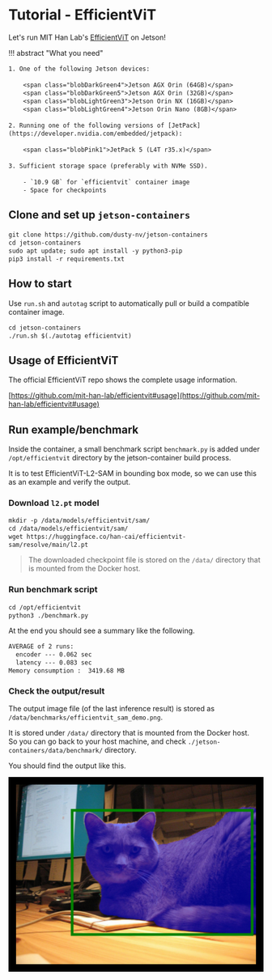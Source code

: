 # Tutorial - EfficientViT

Let's run MIT Han Lab's [EfficientViT](https://github.com/mit-han-lab/efficientvit) on Jetson!

!!! abstract "What you need"

    1. One of the following Jetson devices:

        <span class="blobDarkGreen4">Jetson AGX Orin (64GB)</span>
        <span class="blobDarkGreen5">Jetson AGX Orin (32GB)</span>
        <span class="blobLightGreen3">Jetson Orin NX (16GB)</span>
        <span class="blobLightGreen4">Jetson Orin Nano (8GB)</span>

    2. Running one of the following versions of [JetPack](https://developer.nvidia.com/embedded/jetpack):

        <span class="blobPink1">JetPack 5 (L4T r35.x)</span>

    3. Sufficient storage space (preferably with NVMe SSD).

        - `10.9 GB` for `efficientvit` container image
        - Space for checkpoints

## Clone and set up `jetson-containers`

```
git clone https://github.com/dusty-nv/jetson-containers
cd jetson-containers
sudo apt update; sudo apt install -y python3-pip
pip3 install -r requirements.txt
```
## How to start

Use `run.sh` and `autotag` script to automatically pull or build a compatible container image.

```
cd jetson-containers
./run.sh $(./autotag efficientvit)
```

## Usage of EfficientViT

The official EfficientViT repo shows the complete usage information.

[https://github.com/mit-han-lab/efficientvit#usage](https://github.com/mit-han-lab/efficientvit#usage)

## Run example/benchmark

Inside the container, a small benchmark script `benchmark.py` is added under `/opt/efficientvit` directory by the jetson-container build process.

It is to test EfficientViT-L2-SAM in bounding box mode, so we can use this as an example and verify the output.

### Download `l2.pt` model

```
mkdir -p /data/models/efficientvit/sam/
cd /data/models/efficientvit/sam/
wget https://huggingface.co/han-cai/efficientvit-sam/resolve/main/l2.pt
```

> The downloaded checkpoint file is stored on the `/data/` directory that is mounted from the Docker host.

### Run benchmark script

```
cd /opt/efficientvit
python3 ./benchmark.py
```

At the end you should see a summary like the following.

```
AVERAGE of 2 runs:
  encoder --- 0.062 sec
  latency --- 0.083 sec
Memory consumption :  3419.68 MB
```

### Check the output/result

The output image file (of the last inference result) is stored as `/data/benchmarks/efficientvit_sam_demo.png`.

It is stored under `/data/` directory that is mounted from the Docker host.<br>
So you can go back to your host machine, and check `./jetson-containers/data/benchmark/` directory.

You should find the output like this.

![](../images/efficientvit_sam_demo.png)
